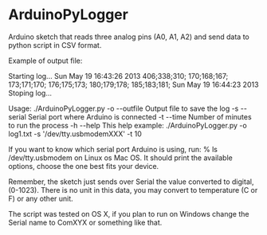 ArduinoPyLogger
===============

Arduino sketch that reads three analog pins (A0, A1, A2) and send data to
python script in CSV format.

Example of output file:

Starting log...
Sun May 19 16:43:26 2013
406;338;310;
170;168;167;
173;171;170;
176;175;173;
180;179;178;
185;183;181;
Sun May 19 16:44:23 2013
Stoping log...

Usage: ./ArduinoPyLogger.py
-o	--outfile	Output file to save the log
-s	--serial	Serial port where Arduino is connected
-t	--time		Number of minutes to run the process
-h	--help		This help
example: ./ArduinoPyLogger.py -o log1.txt -s '/dev/tty.usbmodemXXX' -t 10

If you want to know which serial port Arduino is using, run:
% ls /dev/tty.usbmodem on Linux os Mac OS.
It should print the available options, choose the one best fits your device.

Remember, the sketch just sends over Serial the value converted to digital, (0-1023).
There is no unit in this data, you may convert to temperature (C or F) or any
other unit.

The script was tested on OS X, if you plan to run on Windows change the Serial
name to ComXYX or something like that.
